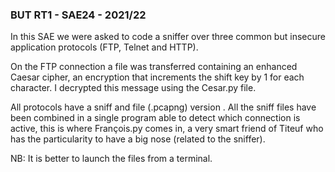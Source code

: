 ### BUT RT1 - SAE24 - 2021/22

In this SAE we were asked to code a sniffer over three common but insecure application protocols (FTP, Telnet and HTTP).

On the FTP connection a file was transferred containing an enhanced Caesar cipher, an encryption that increments the shift key by 1 for each character. I decrypted this message using the Cesar.py file. 

All protocols have a sniff and file (.pcapng) version .
All the sniff files have been combined in a single program able to detect which connection is active, this is where François.py comes in, a very smart friend of Titeuf who has the particularity to have a big nose (related to the sniffer).

NB: It is better to launch the files from a terminal.
